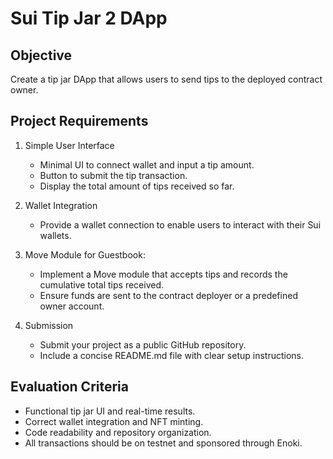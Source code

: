 # Sui Tip Jar 2 DApp

## Objective

Create a tip jar DApp that allows users to send tips to the deployed contract owner.

## Project Requirements

1. Simple User Interface

   - Minimal UI to connect wallet and input a tip amount.
   - Button to submit the tip transaction.
   - Display the total amount of tips received so far.

2. Wallet Integration
   - Provide a wallet connection to enable users to interact with their Sui wallets.
3. Move Module for Guestbook:

   - Implement a Move module that accepts tips and records the cumulative total tips received.
   - Ensure funds are sent to the contract deployer or a predefined owner account.

4. Submission
   - Submit your project as a public GitHub repository.
   - Include a concise README.md file with clear setup instructions.

## Evaluation Criteria

- Functional tip jar UI and real-time results.
- Correct wallet integration and NFT minting.
- Code readability and repository organization.
- All transactions should be on testnet and sponsored through Enoki.
